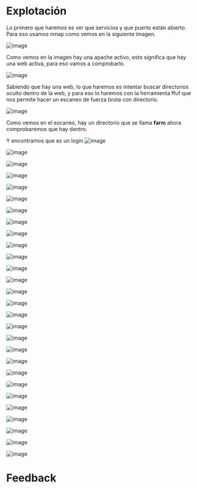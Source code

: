 # Explotación

Lo primero que haremos es ver que servicios y que puerto están abierto. Para eso usamos nmap como vemos en la siguiente imagen.

![image](https://github.com/Dani-ITB24/Proyecto-Final/assets/160489903/36902761-cfea-480e-b6d8-70955cf33222)

Como vemos en la imagen hay una apache activo, esto significa que hay una web activa, para eso vamos a comprobarlo.

![image](https://github.com/Dani-ITB24/Proyecto-Final/assets/160489903/e9dd9f95-97cb-4418-9543-6ecaeb25f25a)

Sabiendo que hay una web, lo que haremos es intentar buscar directorios oculto dentro de la web, y para eso lo haremos con la herramienta ffuf que nos permite hacer un escaneo de fuerza bruta con directorio.

![image](https://github.com/Dani-ITB24/Proyecto-Final/assets/160489903/ea366743-adc6-4225-b9b7-5a020ed919c1)

Como vemos en el escaneo, hay un directorio que se llama **farm** ahora comprobaremos que hay dentro.

Y encontramos que es un login
![image](https://github.com/Dani-ITB24/Proyecto-Final/assets/160489903/b0937ca7-b680-4dad-9f2a-0df35b2f0828)

![image](https://github.com/Dani-ITB24/Proyecto-Final/assets/160489903/9eb3b32c-306d-44af-ae18-f9c21e7f164a)


![image](https://github.com/Dani-ITB24/Proyecto-Final/assets/160489903/99014d59-1967-4a36-93dc-f2d3f1fe8516)


![image](https://github.com/Dani-ITB24/Proyecto-Final/assets/160489903/74b33a34-9e17-4605-b0a5-534bf8f4daf9)

![image](https://github.com/Dani-ITB24/Proyecto-Final/assets/160489903/0d358d76-2a14-4eab-ab8a-4f10adfe9d9d)


![image](https://github.com/Dani-ITB24/Proyecto-Final/assets/160489903/88be17f0-9465-48f7-a6c7-2fd4f284e458)


![image](https://github.com/Dani-ITB24/Proyecto-Final/assets/160489903/b7683a85-5d8b-46ca-945f-65e9bceb6eb7)

![image](https://github.com/Dani-ITB24/Proyecto-Final/assets/160489903/6d7a722e-e14c-45d0-91e9-e2d7a5f02fd9)

![image](https://github.com/Dani-ITB24/Proyecto-Final/assets/160489903/af008948-40cd-419b-a717-80a94f7c2548)

![image](https://github.com/Dani-ITB24/Proyecto-Final/assets/160489903/bf05bffa-5478-449b-921d-c7d98083d7f5)

![image](https://github.com/Dani-ITB24/Proyecto-Final/assets/160489903/0e0b1e72-16c0-4d47-8a2e-4e8e7a169c17)

![image](https://github.com/Dani-ITB24/Proyecto-Final/assets/160489903/e39be302-6cbd-4acf-82e0-8e618c4912ff)

![image](https://github.com/Dani-ITB24/Proyecto-Final/assets/160489903/81b9b9ff-1540-4c2e-9ec3-551d04f623e7)

![image](https://github.com/Dani-ITB24/Proyecto-Final/assets/160489903/ec58d740-89bf-4e94-a7df-828a53a3abca)

![image](https://github.com/Dani-ITB24/Proyecto-Final/assets/160489903/2e8c3d54-f9cd-475e-89d6-a90e17b35637)

![image](https://github.com/Dani-ITB24/Proyecto-Final/assets/160489903/159a685d-a062-4983-a4ce-fa984f597770)

![image](https://github.com/Dani-ITB24/Proyecto-Final/assets/160489903/ce6d10d3-d50a-497c-85ad-09cc42efd419)

![image](https://github.com/Dani-ITB24/Proyecto-Final/assets/160489903/b5655b13-350e-4d3a-ae1b-b3aacdb4b7dd)

![image](https://github.com/Dani-ITB24/Proyecto-Final/assets/160489903/dd750836-54f7-4de4-ac8a-e3b94b87cd93)

![image](https://github.com/Dani-ITB24/Proyecto-Final/assets/160489903/196a6b8a-663b-460e-95e0-8de65883fccd)

![image](https://github.com/Dani-ITB24/Proyecto-Final/assets/160489903/db4f63e8-bd1f-4ff2-bff8-ff1f6d9048d9)

![image](https://github.com/Dani-ITB24/Proyecto-Final/assets/160489903/333ffe70-a418-44f4-8c05-fc388c42476e)

![image](https://github.com/Dani-ITB24/Proyecto-Final/assets/160489903/2f8f08c9-52f6-4c26-8d5a-23ec7ea33fea)

![image](https://github.com/Dani-ITB24/Proyecto-Final/assets/160489903/137c18a4-e8e9-4a38-afb4-f2c987346208)

![image](https://github.com/Dani-ITB24/Proyecto-Final/assets/160489903/da287e3f-dcfe-4a89-9f85-0d35a6174f86)

![image](https://github.com/Dani-ITB24/Proyecto-Final/assets/160489903/6926a006-8c74-4190-b6e1-54078fd29c94)

![image](https://github.com/Dani-ITB24/Proyecto-Final/assets/160489903/6fd845ea-4712-4ac4-983f-95e609c57721)

![image](https://github.com/Dani-ITB24/Proyecto-Final/assets/160489903/af86bf55-40c1-465f-9836-41c1259b82d7)

# Feedback
